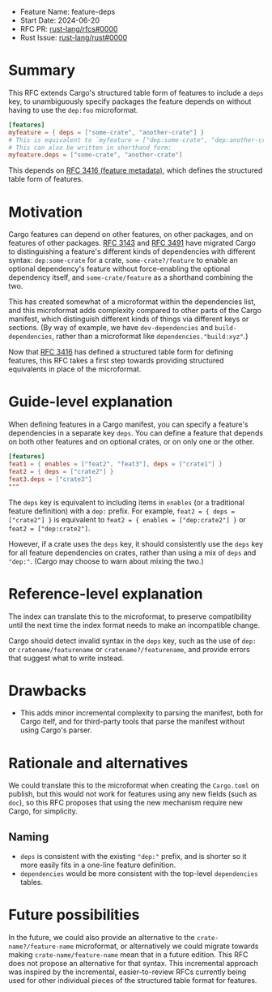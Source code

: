 - Feature Name: feature-deps
- Start Date: 2024-06-20
- RFC PR: [rust-lang/rfcs#0000](https://github.com/rust-lang/rfcs/pull/0000)
- Rust Issue: [rust-lang/rust#0000](https://github.com/rust-lang/rust/issues/0000)

# Summary

[summary]: #summary

This RFC extends Cargo's structured table form of features to include a `deps`
key, to unambiguously specify packages the feature depends on without having to
use the `dep:foo` microformat.

```toml
[features]
myfeature = { deps = ["some-crate", "another-crate"] }
# This is equivalent to `myfeature = ["dep:some-crate", "dep:another-crate"]`
# This can also be written in shorthand form:
myfeature.deps = ["some-crate", "another-crate"]
```

This depends on
[RFC 3416 (feature metadata)](https://github.com/rust-lang/rfcs/pull/3416),
which defines the structured table form of features.

# Motivation
[motivation]: #motivation

Cargo features can depend on other features, on other packages, and on features
of other packages. [RFC 3143](https://github.com/rust-lang/rfcs/pull/3143) and
[RFC 3491](https://github.com/rust-lang/rfcs/pull/3491) have migrated Cargo to
distinguishing a feature's different kinds of dependencies with different
syntax: `dep:some-crate` for a crate, `some-crate?/feature` to enable an
optional dependency's feature without force-enabling the optional dependency
itself, and `some-crate/feature` as a shorthand combining the two.

This has created somewhat of a microformat within the dependencies list, and
this microformat adds complexity compared to other parts of the Cargo manifest,
which distinguish different kinds of things via different keys or sections. (By
way of example, we have `dev-dependencies` and `build-dependencies`, rather
than a microformat like `dependencies."build:xyz"`.)

Now that [RFC 3416](https://github.com/rust-lang/rfcs/pull/3416) has defined a
structured table form for defining features, this RFC takes a first step
towards providing structured equivalents in place of the microformat.

# Guide-level explanation
[guide-level-explanation]: #guide-level-explanation

When defining features in a Cargo manifest, you can specify a feature's
dependencies in a separate key `deps`. You can define a feature that depends on
both other features and on optional crates, or on only one or the other.

```toml
[features]
feat1 = { enables = ["feat2", "feat3"], deps = ["crate1"] }
feat2 = { deps = ["crate2"] }
feat3.deps = ["crate3"]
"""
```

The `deps` key is equivalent to including items in `enables` (or a traditional
feature definition) with a `dep:` prefix. For example,
`feat2 = { deps = ["crate2"] }` is equivalent to
`feat2 = { enables = ["dep:crate2"] }` or
`feat2 = ["dep:crate2"]`.

However, if a crate uses the `deps` key, it should consistently use the `deps`
key for all feature dependencies on crates, rather than using a mix of `deps`
and `"dep:"`. (Cargo may choose to warn about mixing the two.)

# Reference-level explanation
[reference-level-explanation]: #reference-level-explanation

The index can translate this to the microformat, to preserve compatibility
until the next time the index format needs to make an incompatible change.

Cargo should detect invalid syntax in the `deps` key, such as the use of `dep:`
or `cratename/featurename` or `cratename?/featurename`, and provide errors that
suggest what to write instead.

# Drawbacks
[drawbacks]: #drawbacks

- This adds minor incremental complexity to parsing the manifest, both for
  Cargo itelf, and for third-party tools that parse the manifest without using
  Cargo's parser.

# Rationale and alternatives
[rationale-and-alternatives]: #rationale-and-alternatives

We could translate this to the microformat when creating the `Cargo.toml` on
publish, but this would not work for features using any new fields (such as
`doc`), so this RFC proposes that using the new mechanism require new Cargo,
for simplicity.

## Naming

- `deps` is consistent with the existing `"dep:"` prefix, and is shorter so it
  more easily fits in a one-line feature definition.
- `dependencies` would be more consistent with the top-level `dependencies`
  tables.

# Future possibilities
[future-possibilities]: #future-possibilities

In the future, we could also provide an alternative to the
`crate-name?/feature-name` microformat, or alternatively we could migrate
towards making `crate-name/feature-name` mean that in a future edition. This
RFC does not propose an alternative for that syntax. This incremental approach
was inspired by the incremental, easier-to-review RFCs currently being used for
other individual pieces of the structured table format for features.
